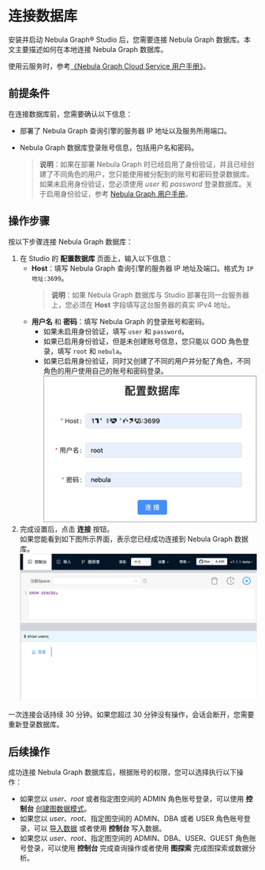 # 连接数据库

安装并启动 Nebula Graph&reg; Studio 后，您需要连接 Nebula Graph 数据库。本文主要描述如何在本地连接 Nebula Graph 数据库。

使用云服务时，参考[《Nebula Graph Cloud Service 用户手册》](https://cloud-docs.nebula-graph.com.cn/cn/posts/manage-instances/dbaas-ug-connect-nebulastudio/ "点击进入 Nebula Graph Cloud Service 用户手册")。

## 前提条件

在连接数据库前，您需要确认以下信息：

- 部署了 Nebula Graph 查询引擎的服务器 IP 地址以及服务所用端口。

- Nebula Graph 数据库登录账号信息，包括用户名和密码。
  > **说明**：如果在部署 Nebula Graph 时已经启用了身份验证，并且已经创建了不同角色的用户，您只能使用被分配到的账号和密码登录数据库。如果未启用身份验证，您必须使用 _user_ 和 _password_ 登录数据库。关于启用身份验证，参考 [Nebula Graph 用户手册](https://docs.nebula-graph.com.cn/ "点击进入 Nebula Graph 用户手册")。

## 操作步骤

按以下步骤连接 Nebula Graph 数据库：

1. 在 Studio 的 **配置数据库** 页面上，输入以下信息：
   - **Host**：填写 Nebula Graph 查询引擎的服务器 IP 地址及端口。格式为 `IP地址:3699`。
     > **说明**：如果 Nebula Graph 数据库与 Studio 部署在同一台服务器上，您必须在 **Host** 字段填写这台服务器的真实 IPv4 地址。
   - **用户名** 和 **密码**：填写 Nebula Graph 的登录账号和密码。
     - 如果未启用身份验证，填写 `user` 和 `password`。
     - 如果已启用身份验证，但是未创建账号信息，您只能以 GOD 角色登录，填写 `root` 和 `nebula`。
     - 如果已启用身份验证，同时又创建了不同的用户并分配了角色，不同角色的用户使用自己的账号和密码登录。
   ![显示 Nebula Graph Studio 界面，表示连接成功](../figs/st-ug-002.png "Nebula Graph Studio 连接成功")
2. 完成设置后，点击 **连接** 按钮。  
   如果您能看到如下图所示界面，表示您已经成功连接到 Nebula Graph 数据库。
   ![显示 Nebula Graph Studio 界面，表示连接成功](../figs/st-ug-003.png "Nebula Graph Studio 连接成功")

一次连接会话持续 30 分钟。如果您超过 30 分钟没有操作，会话会断开，您需要重新登录数据库。

## 后续操作

成功连接 Nebula Graph 数据库后，根据账号的权限，您可以选择执行以下操作：

- 如果您以 _user_、_root_ 或者指定图空间的 ADMIN 角色账号登录，可以使用 **控制台** [创建图数据模式](../quick-start/st-ug-create-schema.md)。
- 如果您以 _user_、_root_、指定图空间的 ADMIN、DBA 或者 USER 角色账号登录，可以 [导入数据](../quick-start/st-ug-import-data.md) 或者使用 **控制台** 写入数据。
- 如果您以 _user_、_root_、指定图空间的 ADMIN、DBA、USER、GUEST 角色账号登录，可以使用 **控制台** 完成查询操作或者使用 **图探索** 完成图探索或数据分析。
